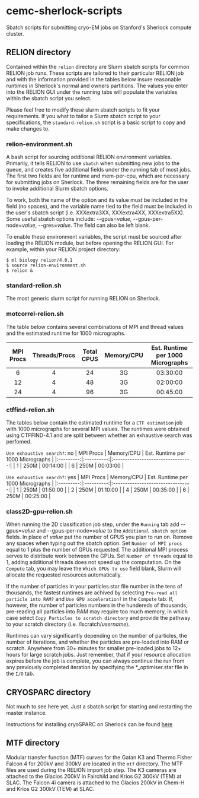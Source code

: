 # cemc-sherlock-scripts
Sbatch scripts for submitting cryo-EM jobs on Stanford's Sherlock compute cluster.

## RELION directory
Contained within the `relion` directory are Slurm sbatch scripts for common RELION job runs. These scripts are tailored to their particular RELION job and with the information provided in the tables below insure reasonable runtimes in Sherlock's normal and owners partitions. The values you enter into the RELION GUI under the running tabs will populate the variables within the sbatch script you select.  

Please feel free to modify these slurm sbatch scripts to fit your requirements. If you what to tailor a Slurm sbatch script to your specifications, the `standard-relion.sh` script is a basic script to copy and make changes to. 

### relion-environment.sh
A bash script for sourcing additional RELION environment variables. Primarily, it tells RELION to use `sbatch` when submitting new jobs to the queue, and creates five additional fields under the running tab of most jobs. The first two fields are for runtime and mem-per-cpu, which are necessary for submitting jobs on Sherlock. The three remaining fields are for the user to invoke additional Slurm sbatch options.

To work, both the name of the option and its value must be included in the field (no spaces), and the variable name tied to the field must be included in the user's sbatch script (i.e. XXXextra3XX, XXXextra4XX, XXXextra5XX). Some useful sbatch options include: --gpus=*value*, --gpus-per-node=*value*, --gres=*value*. The field can also be left blank. 

To enable these environment variables, the script must be sourced after loading the RELION module, but before opening the RELION GUI. For example, within your RELION project directory: 
```
$ ml biology relion/4.0.1 
$ source relion-environment.sh
$ relion &
```
### standard-relion.sh
The most generic slurm script for running RELION on Sherlock. 

### motcorrel-relion.sh
The table below contains several combinations of MPI and thread values and the estimated runtime for 1000 micrographs.

| MPI Procs | Threads/Procs | Total CPUS | Memory/CPU | Est. Runtime per 1000 Micrographs |
|:---------:|:-------------:|:----------:|:----------:|:---------------------------------:|
|     6     |       4       |     24     |     3G     |              03:30:00             |
|     12    |       4       |     48     |     3G     |              02:00:00             |
|     24    |       4       |     96     |     3G     |              00:45:00             |

### ctffind-relion.sh
The tables below contain the estimated runtime for a `CTF estimation` job with 1000 micrographs for several MPI values. The runtimes were obtained using CTFFIND-4.1 and are split between whether an exhaustive search was perfomed. 

`Use exhaustive search?`: no
| MPI Procs | Memory/CPU | Est. Runtime per 1000 Micrographs |
|:---------:|:----------:|:---------------------------------:|
|     1     |     250M   |              00:14:00             |
|     6     |     250M   |              00:03:00             |

`Use exhaustive search?`: yes
| MPI Procs | Memory/CPU | Est. Runtime per 1000 Micrographs |
|:---------:|:----------:|:---------------------------------:|
|     1     |     250M   |              01:50:00             |
|     2     |     250M   |              01:10:00             |
|     4     |     250M   |              00:35:00             |
|     6     |     250M   |              00:25:00             |

### class2D-gpu-relion.sh
When running the 2D classification job step, under the `Running` tab add --gpus=*value* and --gpus-per-node=*value* to the `Additional sbatch option` fields. In place of *value* put the number of GPUS you plan to run on. Remove any spaces when typing out the sbatch option. Set `Number of MPI procs` equal to 1 plus the number of GPUs requested. The additional MPI process serves to distribute work between the GPUs. Set `Number of threads` equal to 1, adding additional threads does not speed up the computation. On the `Compute` tab, you may leave the `Which GPUs to use` field blank, Slurm will allocate the requested resources automatically.

If the number of particles in your particles.star file number in the tens of thousands, the fastest runtimes are achived by selecting `Pre-read all particle into RAM?` and `Use GPU acceleration?` in the `Compute` tab. If, however, the number of particles numbers in the hundereds of thousands, pre-reading all particles into RAM may require too much memory, in which case select `Copy Particles to scratch directory` and provide the pathway to your scratch directory (i.e. /lscratch/*username*). 

Runtimes can vary significantly depending on the number of particles, the number of iterations, and whether the particles are pre-loaded into RAM or scratch. Anywhere from 30+ minutes for smaller pre-loaded jobs to 12+ hours for large scratch jobs. Just remember, that if your resource allocation expires before the job is complete, you can always continue the run from any previously completed iteration by specifying the *_optimiser.star file in the `I/O` tab.

## CRYOSPARC directory
Not much to see here yet. Just a sbatch script for starting and restarting the master instance. 

Instructions for installing cryoSPARC on Sherlock can be found [here](https://github.com/jnoh2/cryosparc-install/blob/main/README.md)

## MTF directory
Modular transfer function (MTF) curves for the Gatan K3 and Thermo Fisher Falcon 4 for 200kV and 300kV are located in the `mtf` directory. The MTF files are used during the RELION import job step. The K3 cameras are attached to the Glacios 200kV in Fairchild and Krios G2 300kV (TEM) at SLAC. The Falcon 4i camera is attached to the Glacios 200kV in Chem-H and Krios G2 300kV (TEM) at SLAC.

